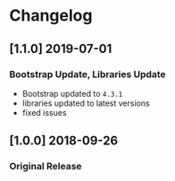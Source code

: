 # Changelog

## [1.1.0] 2019-07-01

### Bootstrap Update, Libraries Update

- Bootstrap updated to `4.3.1`
- libraries updated to latest versions
- fixed issues


## [1.0.0] 2018-09-26

### Original Release
